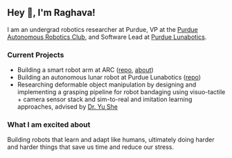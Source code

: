 ## Hey :wave:, I'm Raghava!

I am an undergrad robotics researcher at Purdue, VP at the [Purdue Autonomous Robotics Club](https://www.purduearc.com/), and Software Lead at [Purdue Lunabotics](https://web.ics.purdue.edu/~lunabot/).

### Current Projects
- Building a smart robot arm at ARC ([repo](https://github.com/purdue-arc/arc_robot_arm), [about](https://wiki.purduearc.com/wiki/robot-arm/start-here))
- Building an autonomous lunar robot at Purdue Lunabotics ([repo](https://github.com/PurdueLunabotics/lunabotics_21))
- Researching deformable object manipulation by designing and implementing a grasping pipeline for robot bandaging using visuo-tactile +
camera sensor stack and sim-to-real and imitation learning approaches, advised by [Dr. Yu She](https://sites.google.com/view/yu-she)

### What I am excited about
Building robots that learn and adapt like humans, ultimately doing harder and harder things that save us time and reduce our stress.

